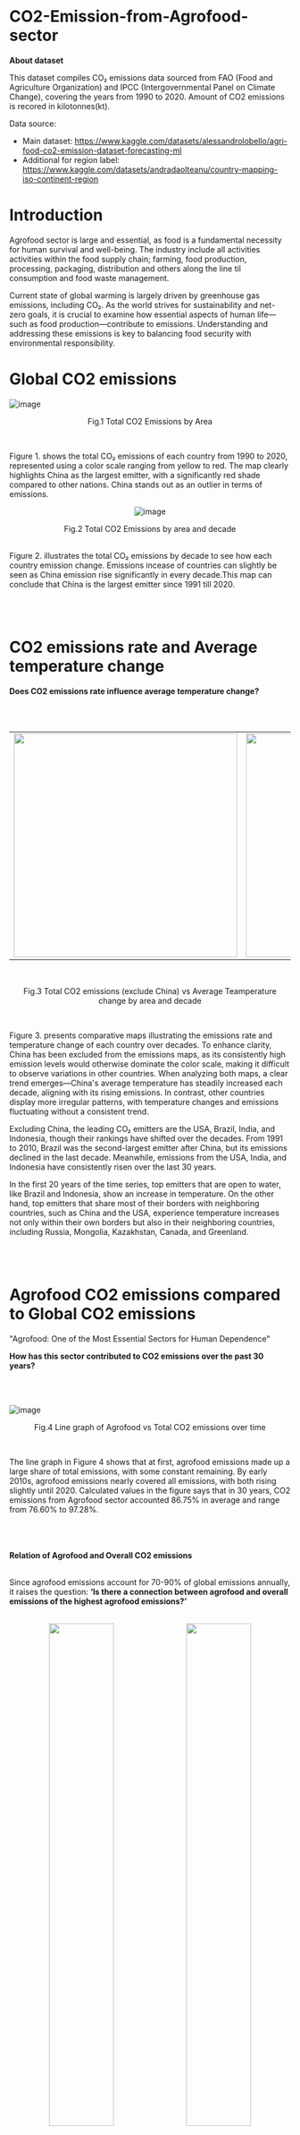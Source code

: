 # CO2-Emission-from-Agrofood-sector
<b>About dataset</b></p>
This dataset compiles CO₂ emissions data sourced from FAO (Food and Agriculture Organization) and IPCC (Intergovernmental Panel on Climate Change), covering the years from 1990 to 2020.
Amount of CO2 emissions is recored in kilotonnes(kt).</p>
Data source:</p>
- Main dataset: https://www.kaggle.com/datasets/alessandrolobello/agri-food-co2-emission-dataset-forecasting-ml
- Additional for region label: https://www.kaggle.com/datasets/andradaolteanu/country-mapping-iso-continent-region

# Introduction
Agrofood sector is large and essential, as food is a fundamental necessity for human survival and well-being. The industry include all activities activities within the 
food supply chain; farming, food production, processing, packaging, distribution and others along the line til consumption and food waste management.</p>
Current state of global warming is largely driven by greenhouse gas emissions, including CO₂. As the world strives for sustainability and net-zero goals, it is crucial 
to examine how essential aspects of human life—such as food production—contribute to emissions. Understanding and addressing these emissions is key to balancing food security 
with environmental responsibility.

# Global CO2 emissions

![image](https://github.com/user-attachments/assets/fa105c01-39d6-4ade-9f30-0fbffdd7bd26)</p>
<p align="center"> Fig.1 Total CO2 Emissions by Area</p><br>

Figure 1. shows the total CO₂ emissions of each country from 1990 to 2020, represented using a color scale ranging from yellow to red. The map clearly highlights China 
as the largest emitter, with a significantly red shade compared to other nations. China stands out as an outlier in terms of emissions.</p>


<p align="center">
  <img src="https://github.com/user-attachments/assets/d432de38-9913-47be-9287-f35972f8d596" alt="image">
</p>
<p align="center"> Fig.2 Total CO2 Emissions by area and decade</p><br>
Figure 2. illustrates the total CO₂ emissions by decade to see how each country emission change. Emissions incease of countries can slightly be seen as China emission rise 
significantly in every decade.This map can conclude that China is the largest emitter since 1991 till 2020. 
</p>
<br>
<br>


# CO2 emissions rate and Average temperature change
<b>Does CO2 emissions rate influence average temperature change?</b>
</p><br>
<br>
<div align="center">
  <table>
    <tr>
      <td><img src="https://github.com/user-attachments/assets/d9193919-06d9-4046-871e-e6aaa3159614" width="400"></td>
      <td><img src="https://github.com/user-attachments/assets/8e9c7b40-9b0a-4a85-87b7-4691c0beeec8" width="400"></td>
    </tr>
  </table>
</div>
<br>
<p align="center"> Fig.3 Total CO2 emissions (exclude China) vs Average Teamperature change by area and decade</p><br>


Figure 3. presents comparative maps illustrating the emissions rate and temperature change of each country over decades. To enhance clarity, China has been excluded from the emissions maps, as its consistently high emission levels would otherwise dominate the color scale, making it difficult to observe variations in other countries. When analyzing both maps, a clear trend emerges—China's average temperature has steadily increased each decade, aligning with its rising emissions. In contrast, other countries display more irregular patterns, with temperature changes and emissions fluctuating without a consistent trend.</p>


Excluding China, the leading CO₂ emitters are the USA, Brazil, India, and Indonesia, though their rankings have shifted over the decades. From 1991 to 2010, Brazil was the second-largest 
emitter after China, but its emissions declined in the last decade. Meanwhile, emissions from the USA, India, and Indonesia have consistently risen over the last 30 years.</p>


In the first 20 years of the time series, top emitters that are open to water, like Brazil and Indonesia, show an increase in temperature. On the other hand, top emitters that share most of their borders with neighboring countries, such as China and the USA, experience temperature increases not only within their own borders but also in their neighboring countries, including Russia, Mongolia, Kazakhstan, Canada, and Greenland.</p>
<br>
<br>



# Agrofood CO2 emissions compared to Global CO2 emissions
"Agrofood: One of the Most Essential Sectors for Human Dependence"</p>
<b>How has this sector contributed to CO2 emissions over the past 30 years?</b></p>
<br>
<br>

  ![image](https://github.com/user-attachments/assets/7c5a6f8c-2374-49c6-9982-2923eda79159)
<br>
<p align="center"> Fig.4 Line graph of Agrofood vs Total CO2 emissions over time</p><br>


The line graph in Figure 4 shows that at first, agrofood emissions made up a large share of total emissions, with some constant remaining. 
By early 2010s, agrofood emissions nearly covered all emissions, with both rising slightly until 2020. Calculated values in the figure says that 
in 30 years, CO2 emissions from Agrofood sector accounted 86.75% in average and range from 76.60% to 97.28%.</p>


<br>
<br>
<br>
<b>Relation of Agrofood and Overall CO2 emissions  </b></p>
<br>
Since agrofood emissions account for 70-90% of global emissions annually, it raises the question: <b>‘Is there a connection between agrofood and overall emissions of the highest agrofood emissions?’</b>
<br>
<br>
<p align="center">
  <img src="https://github.com/user-attachments/assets/6f3f158d-a700-4764-9f31-2141fff38fc6" width="48%" />
  <img src="https://github.com/user-attachments/assets/9601fc65-d193-4a1a-b525-f05cb4a5a958" width="48%" />
</p>
<br>
<p align="center"> Fig.5 Agrofood vs Total CO2 emissions by area and decade (exclude China)</p><br>


Figure 5 shows that the top emitters in the agrofood sector are the USA, Russia, India, and Indonesia, with Brazil reaching the top rank in the second decade. These countries also hold top ranks in overall emissions, as mentioned earlier.</p>


In India, the total emissions of the country largely come from agrofood, as indicated by the similar color patterns for both agrofood emissions and total emissions in all three decades.</p>


In Indonesia, the country's total emissions may partly stem from agrofood, as the color for total emissions has been a shade darker than that for agrofood in the last two decades.</p>


In Brazil, it is clear that the country's total emissions do not primarily come from agrofood. The decline in total emissions over the past decades suggests that the main source of emissions may have been reduced or halted, possibly due to the cessation of certain activities.</p>


Although the USA is the largest emitter in the agrofood sector, its total emissions are lower compared to countries like Brazil. This suggests that natural ecosystems in the USA may act as carbon sinks, reducing overall emissions. Similarly, Russia's total emissions are consistently lighter in shade compared to agrofood emissions over each decade, indicating that Russia might also function as a carbon sink. Both of these countries have vast land areas with large forests, which could help absorb carbon, leading to negative values for their emissions.</p>



To answer the question, there is no clear connection, but the data provides valuable insights that can lead to discussions on other sources of emissions in these countries.</p>
<br>
<br>

# Sources of Agrofood CO2 emissions
The dataset includes 15 emission sources responsible in the Agrofood sector. </p>
These sources are categorized into 5 main areas: </p>


1. **Crop & Soil Management:**
   - Crop Residues
   - Rice Cultivation
   - Drained Organic Soils (CO₂)

2. **Livestock & Manure Management:**
   - Manure Applied to Soils
   - Manure Left on Pasture
   - Manure Management

3. **Agricultural Inputs & Manufacturing:**
   - Fertilizers Manufacturing
   - Pesticides Manufacturing
   - IPPU (Industrial Processes and Product Use)

4. **Food Processing & Distribution:**
   - Food Processing
   - Food Packaging
   - Food Transport

5. **Consumer & Waste Management:**
   - Food Retail
   - Food Household Consumption
   - Agrifood Systems Waste Disposal


Each category represents different stages and activities in the agrofood sector contributing to CO₂ emissions.</p>
<br>
<br>

<b> Compare Agrofood CO2 emissions by categoty over time</b></p>
<br>
<br>
![image](https://github.com/user-attachments/assets/35261816-4e85-48d3-ad49-52717137c694)
<br>
<p align="center"> Fig.6 Line graph of Agrofood CO2emissions by Category overtime with & without China </p><br>

Figure 6 shows a comparison of agrofood emissions by category over time, highlighting China's influence on the overall emission trend. From the graph, China's influence on 'Agricultural inputs and Manufacturing' emissions became significant after the year 2000, as emissions dramatically increased and doubled by 2020. Around the mid-2000s, emissions from 'Consumer & Waste Management', including China, began to increase slightly. Also, emissions from 'Food Processing & Distribution' rose to a constant level and remained stable until 2020. 
</p>

In conclusion, the change in China’s emission trends around the mid-2000s, followed by a constant rise, indicates significant changes or developments in the industry that China had become global center of Agricultural inputs and Manufacturing in agrofood sector. However, both graphs demonstrate similar overall trend and provide the same outstanding categories of sources of agrofood emissions which are <b>'Agricultural inputs and Manufacturing' and 'Consumer & Waste Management'</b></p>
<br>
<br>


# Outstanding sources of Agrofood CO2 emissions

<p>Based on the emissions data across categories over time, the most outstanding sources of emissions are 'Agricultural Inputs and Manufacturing' and 'Consumer & Waste Management'. However, <b>'How are the trends for each specific source within these categories look like?</b>  </p>
<br>

***Agricultural Inputs and Manufacturing*** </p>
<br>

<p align="center">
  <img src="https://github.com/user-attachments/assets/a8aced15-21f4-449c-9239-b7f5a95b09a0" width="48%" />
  <img src="https://github.com/user-attachments/assets/f695cc4c-f041-4737-88cc-c09f016837c2" width="48%" />
</p>
<br>
<p align="center"> Fig.7 Line graph of Agricultural Inputs and Manufacturing overtime with & without China </p><br>

Figure 7. compares the trend of each source in Agricultural Inputs and Manufacturing, both with and without China, resulting in a similar pattern. The source that mainly drives emissions in this category is IPPU(Industrial Processes and Product Use). Its emissions start at a higher level and rise consistently, while the other sources begin at a quarter of that figure and remain steady. </p>
"IPPU(Industrial Processes and Product Use) is a sector that covers greenhouse gas emissions resulting from various industrial activities which are not directly the result of energy consumed during the process." (https://snapshotclimate.com.au/faq/what-is-included-in-ippu/)</p>
This can be summarized that the total of hidden emissions from activities is the biggest amount of emissions. </p>
<br>






***Consumer & Waste Management***</p>
<br>
<p align="center">
  <img src="https://github.com/user-attachments/assets/dbe1c5c8-ea18-4238-9e3f-f2cb62a74bdb" width="48%" />
  <img src="https://github.com/user-attachments/assets/d6f19f00-2df8-47eb-ae2d-98e7f87ab323" width="48%" />
</p>
<br>
<p align="center"> Fig.8 Line graph of Consumer and Waste Management overtime with & without China </p><br>

In Figure 8, there is a noticeable difference between the trends of sources in Consumer and Waste Management when comparing the global graph and the graph excluding China. In the global trend, emissions from Food Household Consumption surpass those of Agrifood Systems Waste Disposal after 2015. However, in the graph excluding China, Food Household Consumption remains below Agrifood Systems Waste Disposal, with a consistent gap between them. </p>
To be concluded, China has a significant influence on global emissions from Food Household Consumption.
</p>
<br>
<br>


# How about Thailand?

<br>
<img src="https://github.com/user-attachments/assets/3822932c-00e7-46dc-8d06-793412fa1ba5" /></p>
<p align="center"> Fig.9 Agrofood CO2 emissions by Category for top 10 areas in Asia (exclude China) </p><br>

Accorrding to Figure 9, Thailand is at 4th rank of agrofood emitter in Asia (5th when include China). Interestingly, top emission category does not follow global trend. Thailand's highest agrofood emissions is from Crop and Soil Management, then followed by Consumer & Waste Management and Agricultural Inputs and Manufacturing respectively. 
</p>
<br>


<p align="center">
  <img src="https://github.com/user-attachments/assets/85fc22d2-3ed0-44b4-9b25-2e7339361fae" width="48%" /><br>
  <img src="https://github.com/user-attachments/assets/e02a9047-e305-4608-9688-c48f98ec870d" width="48%" /><br>
  <img src="https://github.com/user-attachments/assets/519e41d9-9c04-4a3f-9d53-b1ca4b415368" width="48%" />
</p>
<p align="center"> Fig.10 Top 3 Agrofood CO2 emissions Category in Thailand </p>
Fig. 10.1 Crop and soil management, Fig. 10.2 Consumer and waste management, Fig. 10.3 Agricultural inputs and manufacturing

<br>

For agrofood emission in Thailand, Figure 10.1 shows that highest emission is from Rice Cultivation which number fluctuate over 4 thousand kilitonnes over 30 years.</p>

However, Figure 10.2 illustrates remarkable trend of emissions from Food Retail which increase almost vertically around mid-2010s , surpass through other emission sources and keep rising dramatically until year 2020. This may imply Thai people behaviors on food shopping and consumption. </p>
Last, in Figure 10.3, Thailand trend follows global trend where IPPU(Industrial Processes and Product Use) emits the most in the category.</p>


<br>
<br>

# Summary
1.	The amount of CO2 emissions doesn’t directly affect the temperature change of the responsible area. It appears that the increase in temperature in neighbouring countries is sometimes more impacted than the countries from which the emissions originate.
2.	Emissions from agrofood account for 70-90% of total emissions.
3.	There is no clear connection between agrofood and overall emissions by country.
4.	IPPU (Industrial Processes and Product Use) is the largest source of emissions in agrofood sector.
5.	China has influenced global trend of agrofood emissions on Food Household Consumption.
6.	Thailand largest agrofood emissions source is Rice Cultivation which emits more than 4 thousand kilotonnes annually.
7.	Emissions from Food retail in Thailand increase dramatically in contrast to global trend in same category. </p> 





<br>
<br>

# Action plan
1. International scale: Raise emissons regulations of AgroFood sector among neighbour countries and set goal for net-zero to cut-off improper emissions from manufacturers </p>
2. Country scale: Support food retail management to avoid oversupply and reduce food wasted from expiration</p>
3. Individual scale: Practice comsumption behavior to avoid over-consumption and reduce food waste</p>
4. Global scale: Support nature ecosystems conservation to increase carbon sink ability





 








